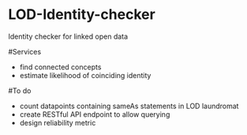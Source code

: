 # LOD-Identity-checker
Identity checker for linked open data

#Services
- find connected concepts
- estimate likelihood of coinciding identity

#To do
- count datapoints containing sameAs statements in LOD laundromat
- create RESTful API endpoint to allow querying
- design reliability metric
